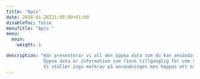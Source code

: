 ```yaml
---
title: "Apis"
date: 2018-01-28T21:58:09+01:00
disableToc: false
menuTitle: "Apis "
menu:
  main:
    weight: 1

description: "Här presenterar vi all den öppna data som du kan använda. Hör gärna av dig med synpunkter och förslag på information som du vill att vi publicerar som öppna data.               
              Öppna data är information som finns tillgänglig för vem som helst att använda, återanvända och dela med sig av, så att andra kan utveckla den och skapa nytta för fler. Det går inte att få ut data på individnivå via våra öppna data. Värt att notera att vi arbetar med att låta individen via medgivande hämta sin personliga data från Arbetsförmedlingen.              
              Vi ställer inga motkrav på användningen men hoppas att ni underlättar för rätt individ och rätt arbetsgivare att träffas!"
---             
```







